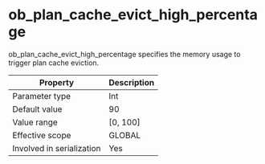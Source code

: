 ob_plan_cache_evict_high_percentage 
========================================================

ob_plan_cache_evict_high_percentage specifies the memory usage to trigger plan cache eviction. 


|       **Property**        | **Description** |
|---------------------------|-----------------|
| Parameter type            | Int             |
| Default value             | 90              |
| Value range               | \[0, 100\]      |
| Effective scope           | GLOBAL          |
| Involved in serialization | Yes             |



